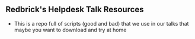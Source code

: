 ## Redbrick's Helpdesk Talk Resources

* This is a repo full of scripts (good and bad) that we use in our talks that maybe you want to download and try at home
